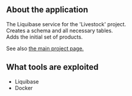 <a name="readme-top"></a>

## About the application
The Liquibase service for the 'Livestock' project.<br />
Creates a schema and all necessary tables.<br />
Adds the initial set of products.
<p>
See also <a href="https://github.com/lukesukhanov/livestock">the main project page.</a>

## What tools are exploited
<ul>
  <li>Liquibase</li>
  <li>Docker</li>
</ul>
